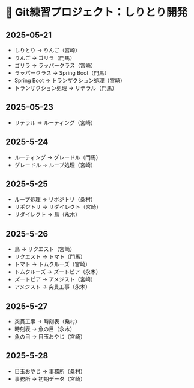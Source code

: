 # 📘 Git練習プロジェクト：しりとり開発

## 2025-05-21

- しりとり → りんご（宮崎）
- りんご → ゴリラ（門馬）
- ゴリラ → ラッパークラス（宮崎）
- ラッパークラス → Spring Boot（門馬）
- Spring Boot → トランザクション処理（宮崎）
- トランザクション処理 → リテラル（門馬）

## 2025-05-23

- リテラル → ルーティング（宮崎）

## 2025-5-24

- ルーティング → グレードル（門馬）
- グレードル → ループ処理（宮崎）

## 2025-5-25

- ループ処理 → リポジトリ（桑村）
- リポジトリ → リダイレクト（宮崎）
- リダイレクト → 鳥（永木）

## 2025-5-26

- 鳥 → リクエスト（宮崎）
- リクエスト → トマト（門馬）
- トマト → トムクルーズ（宮崎）
- トムクルーズ → ズートピア（永木）
- ズートピア → アメジスト（宮崎）
- アメジスト → 突貫工事（永木）

## 2025-5-27

- 突貫工事 → 時刻表（桑村）
- 時刻表 → 魚の目（永木）
- 魚の目 → 目玉おやじ（宮崎）

## 2025-5-28

- 目玉おやじ → 事務所（桑村）
- 事務所 → 初期データ（宮崎）